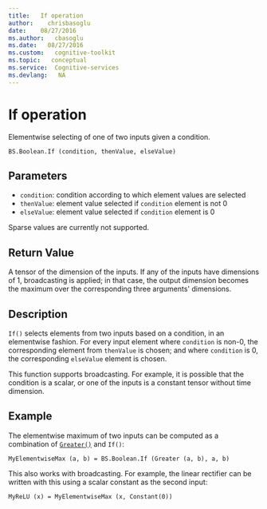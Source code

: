 ```yaml
---
title:   If operation
author:    chrisbasoglu
date:    08/27/2016
ms.author:   cbasoglu
ms.date:   08/27/2016
ms.custom:   cognitive-toolkit
ms.topic:   conceptual
ms.service:  Cognitive-services
ms.devlang:   NA
---
```


# If operation

Elementwise selecting of one of two inputs given a condition.

    BS.Boolean.If (condition, thenValue, elseValue)

## Parameters

* `condition`: condition according to which element values are selected
* `thenValue`: element value selected if `condition` element is not 0
* `elseValue`: element value selected if `condition` element is 0

Sparse values are currently not supported.

## Return Value

A tensor of the dimension of the inputs. If any of the inputs have dimensions of 1,
broadcasting is applied; in that case, the output dimension becomes the maximum over the corresponding three arguments' dimensions.

## Description

`If()` selects elements from two inputs based on a condition, in an elementwise fashion.
For every input element where `condition` is non-0, the corresponding element from `thenValue`
is chosen; and where `condition` is 0, the corresponding `elseValue` element is chosen.

This function supports broadcasting. For example, it is possible that the condition
is a scalar, or one of the inputs is a constant tensor without time dimension.

## Example
The elementwise maximum of two inputs can be computed as a combination of [`Greater()`](./Binary-Operations) and `If()`:

    MyElementwiseMax (a, b) = BS.Boolean.If (Greater (a, b), a, b)

This also works with broadcasting. For example, the linear rectifier can be written with this using
a scalar constant as the second input:

    MyReLU (x) = MyElementwiseMax (x, Constant(0))
